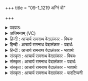 +++
title = "09-1_1219 अग्निं वो"

+++
<details><summary>पदपाठः</summary>

अ꣡ग्नि꣢म्। वः꣣। देव꣢म्। अ꣣ग्नि꣡भिः꣢। स꣣जो꣡षाः꣢। स꣣। जो꣣षाः꣢꣯। य꣡जि꣢꣯ष्ठम्। दू꣣त꣢म्। अ꣣ध्वरे꣢। कृ꣣णुध्वम्। यः꣢। म꣡र्त्ये꣢꣯षु। नि꣡ध्रु꣢꣯विः। नि। ध्रु꣣विः। ऋता꣡वा꣢। त꣡पु꣢꣯र्मूर्धा। त꣡पुः꣢꣯। मू꣣र्धा। घृ꣡तान्नः꣢। घृ꣣त꣢। अ꣣न्नः। पावकः। १२१९।
</details>

<details><summary>अधिमन्त्रम् (VC)</summary>

- अग्निः
- वसिष्ठो मैत्रावरुणिः
- त्रिष्टुप्
- धैवतः
</details>

<details><summary>हिन्दी : आचार्य रामनाथ वेदालंकार - विषयः</summary>

प्रारम्भ में पुरोहित के गुणों का वर्णन करते हैं।
</details>

<details><summary>हिन्दी : आचार्य रामनाथ वेदालंकार - पदार्थः</summary>

पदार्थान्वय -  हे मनुष्यो ! जो (अग्निभिः सजोषाः) गार्हपत्य,आहवनीय आदि अग्नियों से प्रीति रखनेवाला अर्थात् उनका ज्ञानी हो,उस (यजिष्ठम्) यज्ञ के अतिशय साधक, (अग्निम्) अग्रगण्य (देवम्) विद्वान् को (वः) तुम लोग (अध्वरे) यज्ञ में (दूतम्) दूत के समान माध्यम अर्थात् पुरोहित (कृणुध्वम्) बनाओ, (यः) जो विद्वान् (मर्त्येषु) मनुष्यों में (निध्रुविः) अत्यन्त स्थिर मतिवाला, (ऋतावा) सत्यनिष्ठ, (तपुर्मूर्धा) परिपक्व मस्तिष्कवाला (घृतान्नः) घी-दूध आदि सात्त्विक पौष्टिक पदार्थ खानेवाला और (पावकः) पवित्रकर्ता हो ॥१॥
</details>

<details><summary>हिन्दी : आचार्य रामनाथ वेदालंकार - भावार्थः</summary>

भावार्थ -  सुयोग्य ही किसी मनुष्य को अध्यात्म यज्ञ तथा बाह्य यज्ञ में पुरोहित रूप से वरना चाहिए ॥१॥
</details>

<details><summary>संस्कृत : आचार्य रामनाथ वेदालंकार - विषयः</summary>

तत्रादौ पुरोहितगुणानाह।
</details>

<details><summary>संस्कृत : आचार्य रामनाथ वेदालंकार - पदार्थः</summary>

पदार्थान्वय -  हे मनुष्याः ! यः (अग्निभिः सजोषाः) गार्हपत्याहवनीयादिभिः अग्निभिः सप्रीतिः अस्ति,तज्ज्ञानवानस्तीति भावः,तम् (यजिष्ठम्) यज्ञस्य साधकतमम्, (अग्निम्) अग्रगण्यम् (देवम्) विद्वांसम् (वः) यूयम् (अध्वरे) यज्ञे (दूतम्) दूतवन्माध्यमम्,पुरोहितमिति भावः, (कृणुध्वम्) कुरुत, (यः) विद्वान् (मर्त्येषु) मनुष्येषु (निध्रुविः) निरतिशयस्थिरमतिः, (ऋतावा) सत्यनिष्ठः।[ऋतं सत्यम्,ततो मत्वर्थे ‘छन्दसीवनिपौ च वक्तव्यौ’ अ० ५।२।१०९ इति वनिप्। ऋतस्यान्तदीर्घश्छान्दसः।] (तपुर्मूर्धा२) परिपक्वमस्तिष्कः, (घृतान्नः) घृतदुग्धादिसात्त्विकपौष्टिकपदार्थ-भोक्ता, (पावकः) पवित्रतासम्पादकश्च विद्यते ॥१॥३
</details>

<details><summary>संस्कृत : आचार्य रामनाथ वेदालंकार - भावार्थः</summary>

भावार्थ -  सुयोग्य एव कश्चिज्जनोऽध्यात्मयज्ञे बाह्ययज्ञे च पुरोहितत्वेन वरणीयः ॥१॥
</details>

<details><summary>संस्कृत : आचार्य रामनाथ वेदालंकार - पादटिप्पनी</summary>

टिप्पनी -   १. ऋ० ७।३।१। २. तपुर्मूर्धा तापकं तेजः—इति सा०। तपुः तापनशीलः, मूर्धा प्रधानभूतः—इति वि०। तदुभयं पदकारविरुद्धम्, पदपाठे ‘तपुर्मूर्धा’ इत्यस्य समस्तपदत्वेन स्वीकृतत्वात्। ३. ऋग्भाष्ये दयानन्दर्षिर्मन्त्रमिमं विद्युत्पक्षे व्याख्यातवान्।
</details>